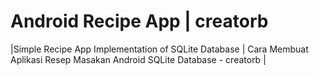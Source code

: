 Android Recipe App | creatorb
===========================================

|Simple Recipe App Implementation of SQLite Database | Cara Membuat Aplikasi Resep Masakan Android SQLite Database - creatorb |

